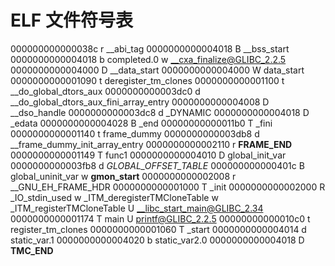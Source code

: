 # ELF 文件符号表
000000000000038c r __abi_tag
0000000000004018 B __bss_start
0000000000004018 b completed.0
                 w __cxa_finalize@GLIBC_2.2.5
0000000000004000 D __data_start
0000000000004000 W data_start
0000000000001090 t deregister_tm_clones
0000000000001100 t __do_global_dtors_aux
0000000000003dc0 d __do_global_dtors_aux_fini_array_entry
0000000000004008 D __dso_handle
0000000000003dc8 d _DYNAMIC
0000000000004018 D _edata
0000000000004028 B _end
00000000000011b0 T _fini
0000000000001140 t frame_dummy
0000000000003db8 d __frame_dummy_init_array_entry
0000000000002110 r __FRAME_END__
0000000000001149 T func1
0000000000004010 D global_init_var
0000000000003fb8 d _GLOBAL_OFFSET_TABLE_
000000000000401c B global_uninit_var
                 w __gmon_start__
0000000000002008 r __GNU_EH_FRAME_HDR
0000000000001000 T _init
0000000000002000 R _IO_stdin_used
                 w _ITM_deregisterTMCloneTable
                 w _ITM_registerTMCloneTable
                 U __libc_start_main@GLIBC_2.34
0000000000001174 T main
                 U printf@GLIBC_2.2.5
00000000000010c0 t register_tm_clones
0000000000001060 T _start
0000000000004014 d static_var.1
0000000000004020 b static_var2.0
0000000000004018 D __TMC_END__

